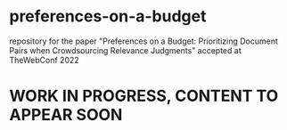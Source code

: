 # preferences-on-a-budget
repository for the paper "Preferences on a Budget: Prioritizing Document Pairs when Crowdsourcing Relevance Judgments"  accepted at TheWebConf 2022


# WORK IN PROGRESS, CONTENT TO APPEAR SOON
